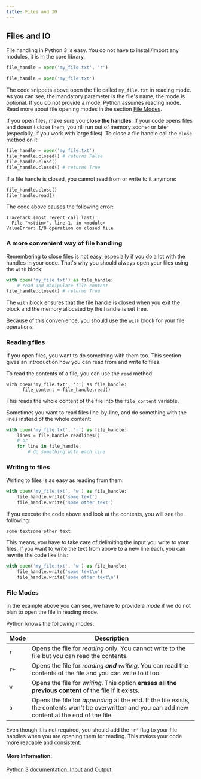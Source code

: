 ```yaml
---
title: Files and IO
---
```

## Files and IO

File handling in Python 3 is easy. You do not have to install/import any modules, it is in the core library.

```python
file_handle = open('my_file.txt', 'r')
```

```python
file_handle = open('my_file.txt')
```

The code snippets above open the file called `my_file.txt` in reading mode. As you can see, the mandatory parameter is the file's name, the mode is optional. If you do not provide a mode, Python assumes reading mode. Read more about file opening modes in the section [File Modes](#file-modes).

If you open files, make sure you **close the handles**. If your code opens files and doesn't close them, you rill run out of memory sooner or later (especially, if you work with large files). To close a file handle call the `close` method on it:

```python
file_handle = open('my_file.txt')
file_handle.closed() # returns False
file_handle.close()
file_handle.closed() # returns True
```

If a file handle is closed, you cannot read from or write to it anymore:

```python
file_handle.close()
file_handle.read()
```

The code above causes the following error:

```
Traceback (most recent call last):
  File "<stdin>", line 1, in <module>
ValueError: I/O operation on closed file
```

### A more convenient way of file handling

Remembering to close files is not easy, especially if you do a lot with the handles in your code. That's why you should always open your files using the `with` block:

```python
with open('my_file.txt') as file_handle:
    # read and manipulate file content
file_handle.closed() # returns True
```

The `with` block ensures that the file handle is closed when you exit the block and the memory allocated by the handle is set free.

Because of this convenience, you should use the `with` block for your file operations.

### Reading files

If you open files, you want to do something with them too. This section gives an introduction how you can read from and write to files.

To read the contents of a file, you can use the `read` method:

```
with open('my_file.txt', 'r') as file_handle:
      file_content = file_handle.read()
```

This reads the whole content of the file into the `file_content` variable.

Sometimes you want to read files line-by-line, and do something with the lines instead of the whole content:

```python
with open('my_file.txt', 'r') as file_handle:
    lines = file_handle.readlines()
    # or
    for line in file_handle:
        # do something with each line
```

### Writing to files

Writing to files is as easy as reading from them:

```python
with open('my_file.txt', 'w') as file_handle:
    file_handle.write('some text')
    file_handle.write('some other text')
```

If you execute the code above and look at the contents, you will see the following:

```
some textsome other text
```

This means, you have to take care of delimiting the input you write to your files. If you want to write the text from above to a new line each, you can rewrite the code like this:

```python
with open('my_file.txt', 'w') as file_handle:
    file_handle.write('some text\n')
    file_handle.write('some other text\n')
```

### File Modes

In the example above you can see, we have to provide a *mode* if we do not plan to open the file in reading mode.

Python knows the following modes:

| Mode  | Description  |
|---|---|
| `r`  | Opens the file for *reading* only. You cannot write to the file but you can read the contents.  |
| `r+`  | Opens the file for *reading **and** writing*. You can read the contents of the file and you can write to it too.  |
| `w` | Opens the file for *writing*. This option **erases all the previous content** of the file if it exists.  |
| `a`  | Opens the file for *appending* at the end. If the file exists, the contents won't be overwritten and you can add new content at the end of the file.  |

Even though it is not required, you should add the `'r'` flag to your file handles when you are opening them for reading. This makes your code more readable and consistent.

#### More Information:
<!-- Please add any articles you think might be helpful to read before writing the article -->
<a href='https://docs.python.org/3/tutorial/inputoutput.html' target='_blank' rel='nofollow'>Python 3 documentation: Input and Output</a>


